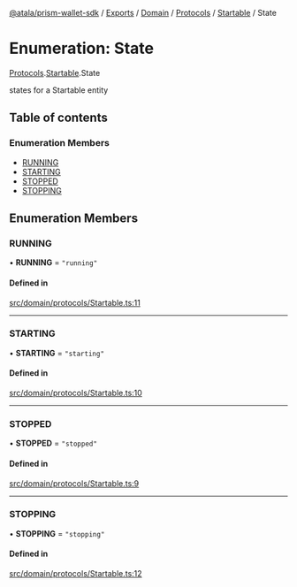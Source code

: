 [@atala/prism-wallet-sdk](../README.md) / [Exports](../modules.md) / [Domain](../modules/Domain.md) / [Protocols](../modules/Domain.Protocols.md) / [Startable](../modules/Domain.Protocols.Startable.md) / State

# Enumeration: State

[Protocols](../modules/Domain.Protocols.md).[Startable](../modules/Domain.Protocols.Startable.md).State

states for a Startable entity

## Table of contents

### Enumeration Members

- [RUNNING](Domain.Protocols.Startable.State.md#running)
- [STARTING](Domain.Protocols.Startable.State.md#starting)
- [STOPPED](Domain.Protocols.Startable.State.md#stopped)
- [STOPPING](Domain.Protocols.Startable.State.md#stopping)

## Enumeration Members

### RUNNING

• **RUNNING** = ``"running"``

#### Defined in

[src/domain/protocols/Startable.ts:11](https://github.com/hyperledger/identus-edge-agent-sdk-ts/blob/bda7c5f2d075f5f1181d8e566d0db6b907796ca5/src/domain/protocols/Startable.ts#L11)

___

### STARTING

• **STARTING** = ``"starting"``

#### Defined in

[src/domain/protocols/Startable.ts:10](https://github.com/hyperledger/identus-edge-agent-sdk-ts/blob/bda7c5f2d075f5f1181d8e566d0db6b907796ca5/src/domain/protocols/Startable.ts#L10)

___

### STOPPED

• **STOPPED** = ``"stopped"``

#### Defined in

[src/domain/protocols/Startable.ts:9](https://github.com/hyperledger/identus-edge-agent-sdk-ts/blob/bda7c5f2d075f5f1181d8e566d0db6b907796ca5/src/domain/protocols/Startable.ts#L9)

___

### STOPPING

• **STOPPING** = ``"stopping"``

#### Defined in

[src/domain/protocols/Startable.ts:12](https://github.com/hyperledger/identus-edge-agent-sdk-ts/blob/bda7c5f2d075f5f1181d8e566d0db6b907796ca5/src/domain/protocols/Startable.ts#L12)
